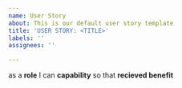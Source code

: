 ```yaml
---
name: User Story
about: This is our default user story template
title: 'USER STORY: <TITLE>'
labels: ''
assignees: ''

---
```


as a **role** I can **capability** so that **recieved benefit**
